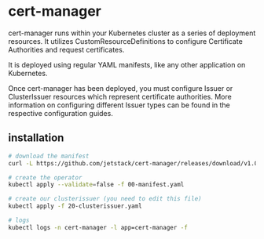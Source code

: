 # cert-manager

cert-manager runs within your Kubernetes cluster as a series of deployment resources. It utilizes CustomResourceDefinitions to configure Certificate Authorities and request certificates.

It is deployed using regular YAML manifests, like any other application on Kubernetes.

Once cert-manager has been deployed, you must configure Issuer or ClusterIssuer resources which represent certificate authorities. More information on configuring different Issuer types can be found in the respective configuration guides.

## installation

```bash
# download the manifest
curl -L https://github.com/jetstack/cert-manager/releases/download/v1.0.4/cert-manager.yaml > 00-manifest.yaml

# create the operator
kubectl apply --validate=false -f 00-manifest.yaml

# create our clusterissuer (you need to edit this file)
kubectl apply -f 20-clusterissuer.yaml

# logs
kubectl logs -n cert-manager -l app=cert-manager -f
```